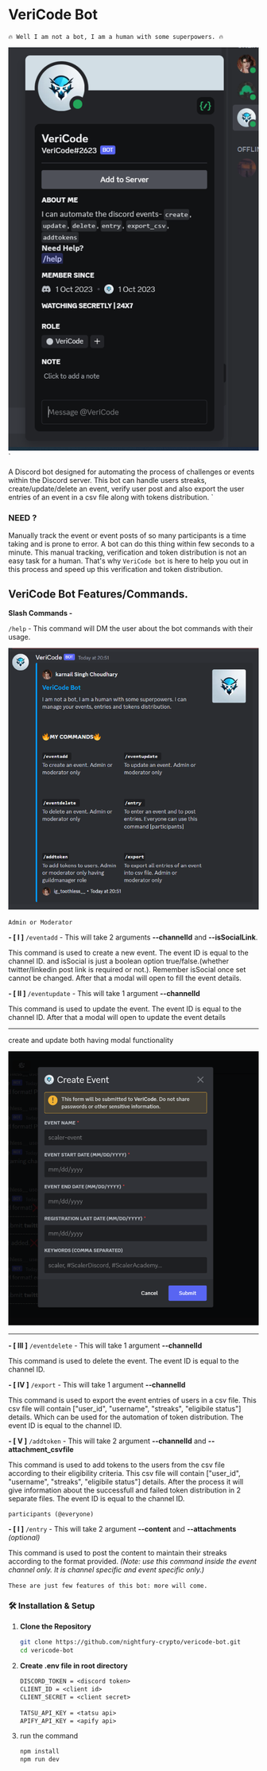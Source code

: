 # VeriCode Bot


```
🔥 Well I am not a bot, I am a human with some superpowers. 🔥
```

![vericodebot](https://github.com/nightfury-crypto/vericode-bot/blob/main/assets/display-readme/botprofile.png?raw=true)
`

A Discord bot designed for automating the process of challenges or events within the Discord server. This bot can handle users streaks, create/update/delete an event, verify user post and also export the user entries of an event in a csv file along with tokens distribution. 
`
### NEED ?

Manually track the event or event posts of so many participants is a time taking and is prone to error. A bot can do this thing within few seconds to a minute. This manual tracking, verification and token distribution is not an easy task for a human. That's why `VeriCode bot` is here to help you out in this process and speed up this verification and token distribution.

## VeriCode Bot Features/Commands.

**Slash Commands -** 

`/help` - This command will DM the user about the bot commands with their usage.

![help](https://github.com/nightfury-crypto/vericode-bot/blob/main/assets/display-readme/helpdm.png?raw=true)

```
Admin or Moderator
```

**- [ I ]**  `/eventadd` - This will take 2 arguments **--channelId** and **--isSocialLink**.

This command is used to create a new event. The event ID is equal to the channel ID. and isSocial is just a boolean option true/false.(whether twitter/linkedin post link is required or not.). Remember isSocial once set cannot be changed. After that a modal will open to fill the event details.

**- [ II ]**  `/eventupdate` - This will take 1 argument **--channelId**

This command is used to update the event. The event ID is equal to the channel ID. After that a modal will open to update the event details

---
create and update both having modal functionality

![create](https://github.com/nightfury-crypto/vericode-bot/blob/main/assets/display-readme/create.png?raw=true) 

---

**- [ III ]**  `/eventdelete` - This will take 1 argument **--channelId**

This command is used to delete the event. The event ID is equal to the channel ID.

**- [ IV ]**  `/export` - This will take 1 argument **--channelId**

This command is used to export the event entries of users in a csv file. This csv file will contain ["user_id", "username", "streaks", "eligibile status"] details. Which can be used for the automation of token distribution. The event ID is equal to the channel ID.

**- [ V ]**  `/addtoken` - This will take 2 argument **--channelId** and **--attachment_csvfile**

This command is used to add tokens to the users from the csv file according to their eligibility criteria. This csv file will contain ["user_id", "username", "streaks", "eligibile status"] details. After the process it will give information about the successfull and failed token distribution in 2 separate files. The event ID is equal to the channel ID.

```
participants (@everyone)
```
**- [ I ]**  `/entry` - This will take 2 argument **--content** and **--attachments** *(optional)*

This command is used to post the content to maintain their streaks according to the format provided.
*(Note: use this command inside the event channel only. It is channel specific and event specific only.)*


`These are just few features of this bot: more will come.`

### 🛠️ Installation & Setup

1. **Clone the Repository**
   ```sh
   git clone https://github.com/nightfury-crypto/vericode-bot.git
   cd vericode-bot
2. **Create .env file in root directory**

    ```
    DISCORD_TOKEN = <discord token>
    CLIENT_ID = <client id>
    CLIENT_SECRET = <client secret>

    TATSU_API_KEY = <tatsu api>
    APIFY_API_KEY = <apify api>
    ``` 

3. run the command
    ```
    npm install
    npm run dev
    ```

